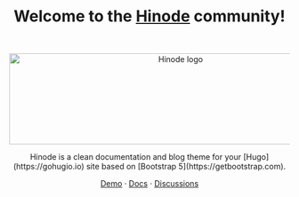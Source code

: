 <h1 align="center">Welcome to the <a href="https://gethinode.com/">Hinode</a> community!</h1><br>

<p align="center">
  <a href="https://gethinode.com/">
    <img src="https://raw.githubusercontent.com/gethinode/hinode/main/static/img/logo.png" alt="Hinode logo" width="600" height="164">
  </a>
</p>

<p align="center">
  Hinode is a clean documentation and blog theme for your [Hugo](https://gohugio.io) site based on [Bootstrap 5](https://getbootstrap.com).
</p>

<p align="center">
  <a href="https://demo.gethinode.com">Demo</a>
  ·
  <a href="https://gethinode.com">Docs</a>
  ·
  <a href="https://github.com/gethinode/hinode/discussions">Discussions</a>
</p>
